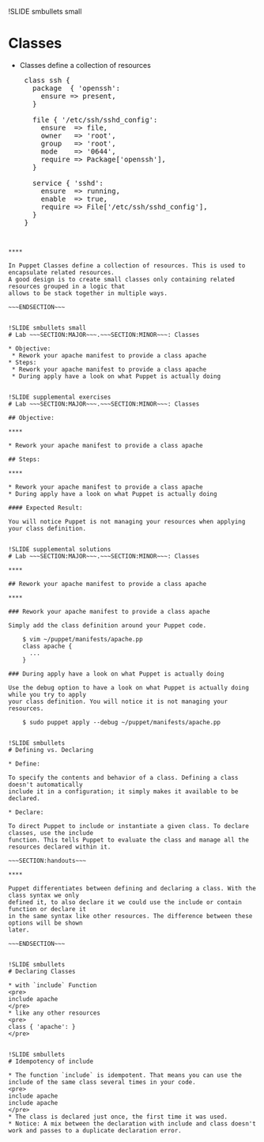 !SLIDE smbullets small
# Classes

* Classes define a collection of resources

   <pre>
   class ssh {
     package  { 'openssh':
       ensure => present,
     }<br>
     file { '/etc/ssh/sshd_config':
       ensure  => file,
       owner   => 'root',
       group   => 'root',
       mode    => '0644',
       require => Package['openssh'],
     }<br>
     service { 'sshd':
       ensure  => running,
       enable  => true,
       require => File['/etc/ssh/sshd_config'],
     }
   }
   </pre>

~~~SECTION:handouts~~~

****

In Puppet Classes define a collection of resources. This is used to encapsulate related resources.
A good design is to create small classes only containing related resources grouped in a logic that
allows to be stack together in multiple ways.

~~~ENDSECTION~~~


!SLIDE smbullets small
# Lab ~~~SECTION:MAJOR~~~.~~~SECTION:MINOR~~~: Classes

* Objective:
 * Rework your apache manifest to provide a class apache
* Steps:
 * Rework your apache manifest to provide a class apache
 * During apply have a look on what Puppet is actually doing


!SLIDE supplemental exercises
# Lab ~~~SECTION:MAJOR~~~.~~~SECTION:MINOR~~~: Classes

## Objective:

****

* Rework your apache manifest to provide a class apache

## Steps:

****

* Rework your apache manifest to provide a class apache
* During apply have a look on what Puppet is actually doing

#### Expected Result:

You will notice Puppet is not managing your resources when applying your class definition.


!SLIDE supplemental solutions
# Lab ~~~SECTION:MAJOR~~~.~~~SECTION:MINOR~~~: Classes

****

## Rework your apache manifest to provide a class apache

****

### Rework your apache manifest to provide a class apache

Simply add the class definition around your Puppet code.

    $ vim ~/puppet/manifests/apache.pp 
    class apache {
      ...
    }

### During apply have a look on what Puppet is actually doing

Use the debug option to have a look on what Puppet is actually doing while you try to apply
your class definition. You will notice it is not managing your resources.

    $ sudo puppet apply --debug ~/puppet/manifests/apache.pp 


!SLIDE smbullets
# Defining vs. Declaring

* Define:

To specify the contents and behavior of a class. Defining a class doesn't automatically 
include it in a configuration; it simply makes it available to be declared.

* Declare:

To direct Puppet to include or instantiate a given class. To declare classes, use the include
function. This tells Puppet to evaluate the class and manage all the resources declared within it.

~~~SECTION:handouts~~~

****

Puppet differentiates between defining and declaring a class. With the class syntax we only
defined it, to also declare it we could use the include or contain function or declare it
in the same syntax like other resources. The difference between these options will be shown
later.

~~~ENDSECTION~~~


!SLIDE smbullets
# Declaring Classes

* with `include` Function
<pre>
include apache
</pre>
* like any other resources
<pre>
class { 'apache': }
</pre>


!SLIDE smbullets
# Idempotency of include

* The function `include` is idempotent. That means you can use the include of the same class several times in your code.
<pre>
include apache
include apache
</pre>
* The class is declared just once, the first time it was used.
* Notice: A mix between the declaration with include and class doesn't work and passes to a duplicate declaration error. 
